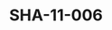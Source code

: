 ---
pid: SHA-11-006
title: SHA-11-006
language: ar
collection: شرحبيل احمد
original_label: 
rights: شرحبيل احمد
location_of_original: شرحبيل احمد
photographer_or_studio: 
scanned_from: photograph 15.3 by 20.3
_date: '1966'
location: كينيا، نيروبي
description: عزف فرقة هرامبي
additional_notes: 
permission_display: 'yes'
on_server: 'no'
on_website: 'no'
permalink: /archive/ar/sha-11-006.html
layout: photo-page
---